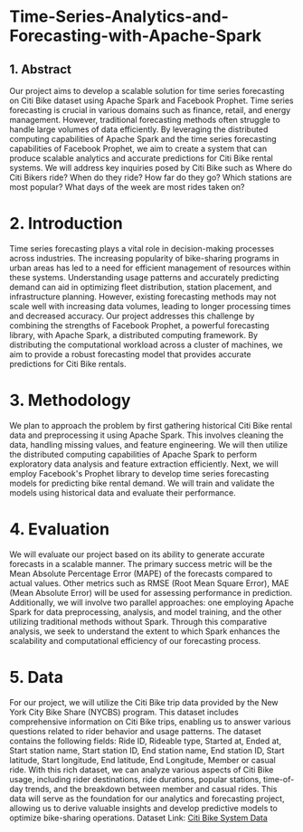 # Time-Series-Analytics-and-Forecasting-with-Apache-Spark

## 1. Abstract
Our project aims to develop a scalable solution for time series forecasting on Citi Bike dataset using Apache Spark and Facebook Prophet. Time series forecasting is crucial in various domains such as finance, retail, and energy management. However, traditional forecasting methods often struggle to handle large volumes of data efficiently. By leveraging the distributed computing capabilities of Apache Spark and the time series forecasting capabilities of Facebook Prophet, we aim to create a system that can produce scalable analytics and accurate predictions for Citi Bike rental systems. We will address key inquiries posed by Citi Bike such as Where do Citi Bikers ride? When do they ride? How far do they go? Which stations are most popular? What days of the week are most rides taken on?
# 2. Introduction
Time series forecasting plays a vital role in decision-making processes across industries. The increasing popularity of bike-sharing programs in urban areas has led to a need for efficient management of resources within these systems. Understanding usage patterns and accurately predicting demand can aid in optimizing fleet distribution, station placement, and infrastructure planning. However, existing forecasting methods may not scale well with increasing data volumes, leading to longer processing times and decreased accuracy. Our project addresses this challenge by combining the strengths of Facebook Prophet, a powerful forecasting library, with Apache Spark, a distributed computing framework. By distributing the computational workload across a cluster of machines, we aim to provide a robust forecasting model that provides accurate predictions for Citi Bike rentals.
# 3. Methodology
We plan to approach the problem by first gathering historical Citi Bike rental data and preprocessing it using Apache Spark. This involves cleaning the data, handling missing values, and feature engineering. We will then utilize the distributed computing capabilities of Apache Spark to perform exploratory data analysis and feature extraction efficiently. Next, we will employ Facebook's Prophet library to develop time series forecasting models for predicting bike rental demand. We will train and validate the models using historical data and evaluate their performance.
# 4. Evaluation
We will evaluate our project based on its ability to generate accurate forecasts in a scalable manner. The primary success metric will be the Mean Absolute Percentage Error (MAPE) of the forecasts compared to actual values. Other metrics such as RMSE (Root Mean Square Error), MAE (Mean Absolute Error) will be used for assessing performance in prediction. Additionally, we will involve two parallel approaches: one employing Apache Spark for data preprocessing, analysis, and model training, and the other utilizing traditional methods without Spark. Through this comparative analysis, we seek to understand the extent to which Spark enhances the scalability and computational efficiency of our forecasting process.
# 5. Data
For our project, we will utilize the Citi Bike trip data provided by the New York City Bike Share (NYCBS) program. This dataset includes comprehensive information on Citi Bike trips, enabling us to answer various questions related to rider behavior and usage patterns. The dataset contains the following fields: Ride ID, Rideable type, Started at, Ended at, Start station name, Start station ID, End station name, End station ID, Start latitude, Start longitude, End latitude, End Longitude, Member or casual ride. With this rich dataset, we can analyze various aspects of Citi Bike usage, including rider destinations, ride durations, popular stations, time-of-day trends, and the breakdown between member and casual rides. This data will serve as the foundation for our analytics and forecasting project, allowing us to derive valuable insights and develop predictive models to optimize bike-sharing operations.
Dataset Link: [Citi Bike System Data](https://www.citibikenyc.com/system-data)
